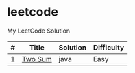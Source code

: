 leetcode
========
My LeetCode Solution

| # | Title | Solution | Difficulty |
|---| ----- | -------- | ---------- |
|1|[Two Sum](src/twosum/TwoSum.java)|java|Easy|
